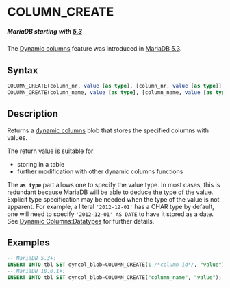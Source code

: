 # COLUMN_CREATE

##### MariaDB starting with [5.3](/kb/en/what-is-mariadb-53/)

The [Dynamic columns](/sql-statements-structure/nosql/dynamic-columns) feature was introduced in [MariaDB 5.3](/kb/en/what-is-mariadb-53/).

## Syntax

```sql
COLUMN_CREATE(column_nr, value [as type], [column_nr, value [as type]]...);
COLUMN_CREATE(column_name, value [as type], [column_name, value [as type]]...);
```

## Description

Returns a [dynamic columns](/sql-statements-structure/nosql/dynamic-columns) blob that stores the specified columns with values.

The return value is suitable for

- storing in a table
- further modification with other dynamic columns functions

The <strong>`as type`</strong> part allows one to specify the value type. In most cases,
this is redundant because MariaDB will be able to deduce the type of the
value. Explicit type specification may be needed when the type of the value is
not apparent. For example, a literal `'2012-12-01'` has a CHAR type by
default, one will need to specify `'2012-12-01' AS DATE` to have it stored as
a date. See [Dynamic Columns:Datatypes](/kb/en/dynamic-columns/#datatypes) for further details.

## Examples

```sql
-- MariaDB 5.3+:
INSERT INTO tbl SET dyncol_blob=COLUMN_CREATE(1 /*column id*/, "value");
-- MariaDB 10.0.1+:
INSERT INTO tbl SET dyncol_blob=COLUMN_CREATE("column_name", "value");
```